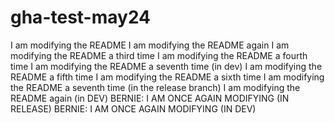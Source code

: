 # gha-test-may24


I am modifying the README
I am modifying the README again
I am modifying the README a third time
I am modifying the README a fourth time
I am modifying the README a seventh time (in dev)
I am modifying the README a fifth time
I am modifying the README a sixth time
I am modifying the README a seventh time (in the release branch)
I am modifying the README again (in DEV)
BERNIE: I AM ONCE AGAIN MODIFYING (IN RELEASE)
BERNIE: I AM ONCE AGAIN MODIFYING (IN DEV)
